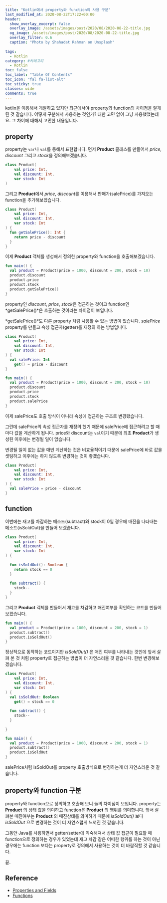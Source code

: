 ```yaml
---
title: "Kotlin에서 property와 function의 사용 구분"
last_modified_at: 2020-08-22T17:22+00:00
header:
  show_overlay_excerpt: false
  overlay_image: /assets/images/post/2020/08/2020-08-22-title.jpg
  og_image: /assets/images/post/2020/08/2020-08-22-title.jpg
  overlay_filter: 0.6
  caption: "Photo by Shahadat Rahman on Unsplash"
  
tags:
  - Kotlin
category: #카테고리
  - Kotlin
toc: false
toc_label: "Table Of Contents"
toc_icon: "fal fa-list-alt"
toc_sticky: true
classes: wide
comments: true
---
```


kotlin을 이용해서 개발하고 있지만 최근에서야 property와 function의 차이점을 알게 된 것 같습니다. 어떻게 구분해서 사용하는 것인가? 대한 고민 없이 그냥 사용했었는데요. 그 차이에 대해서 고민한 내용입니다.

## property
property는 `var`나 `val`를 통해서 표현합니다. 먼저 **Product** 클래스를 만들어서 *price*, *discount* 그리고 *stock*을 정의해보겠습니다.
```kotlin
class Product(
    val price: Int,
    val discount: Int,
    var stock: Int
)
```

그리고 **Product**에서 *price*, *discount*를 이용해서 판매가(salePrice)를 가져오는 function을 추가해보겠습니다. 

```kotlin
class Product(
    val price: Int,
    val discount: Int,
    var stock: Int
) {
  fun getSalePrice(): Int {
    return price - discount
  }
}
```
이제 **Product** 객체를 생성해서 정의한 property와 function을 호출해보겠습니다.

```kotlin
fun main() {
  val product = Product(price = 1000, discount = 200, stock = 10)
  product.discount
  product.price
  product.stock
  product.getSalePrice()
}
```

property인 *discount*, *price*, *stock*은 접근하는 것이고 function인 *getSalePrice()*은 호출하는 것이라는 차이점이 보입니다.  

*getSalePrice()*도 다른 property 처럼 사용할 수 있는 방법이 있습니다. *salePrice* property를 만들고 속성 접근자(getter)를 재정의 하는 방법입니다.

```kotlin
class Product(
    val price: Int,
    val discount: Int,
    var stock: Int
) {
  val salePrice: Int
    get() = price - discount
}	

fun main() {
  val product = Product(price = 1000, discount = 200, stock = 10)
  product.discount
  product.price
  product.stock
  product.salePrice
}
```

이제 salePrice도 호출 방식이 아니라 속성에 접근하는 구조로 변경됐습니다. 

그런데 salePrice의 속성 접근자를 재정의 했기 때문에 salePrice에 접근하려고 할 때마다 값을 계산하게 됩니다. price와 discount는 `val`이기 때문에 최초 **Product**가 생성된 이후에는 변경될 일이 없습니다.

변경될 일이 없는 값을 매번 계산하는 것은 비효율적이기 때문에 salePrice에 바로 값을 셋팅하고 이후에는 하지 않도록 변경하는 것이 좋겠습니다.

```kotlin
class Product(
    val price: Int,
    val discount: Int,
    var stock: Int
) {
  val salePrice = price - discount
}
```

## function

이번에는 재고를 차감하는 메소드(subtract)와 stock이 0일 경우에 매진을 나타내는 메소드(isSoldOut)을 만들어 보겠습니다.

```kotlin
class Product(
    val price: Int,
    val discount: Int,
    var stock: Int
) {
  
  fun isSoldOut(): Boolean {
    return stock == 0
  }
  
  fun subtract() {
    stock--
  }
}
```

그리고 **Product** 객체를 만들어서 재고를 차감하고 매진여부를 확인하는 코드를 만들어 보겠습니다.

```kotlin
fun main() {
  val product = Product(price = 1000, discount = 200, stock = 1)
  product.subtract()
  product.isSoldOut()
}
```

정상적으로 동작하는 코드이지만 *isSoldOut()* 은 매진 여부를 나타내는 것인데 앞서 살펴 본 것 처럼 property로 접근하는 방법이 더 자연스러울 것 같습니다. 한번 변경해보겠습니다.

```kotlin
class Product(
    val price: Int,
    val discount: Int,
    var stock: Int
) {
  val isSoldOut: Boolean
    get() = stock == 0
  
  fun subtract() {
    stock--
  }
  
}

fun main() {
  val product = Product(price = 1000, discount = 200, stock = 1)
  product.subtract()
  product.isSoldOut
}
```

salePrice처럼 isSoldOut를 property 호출방식으로 변경하는게 더 자연스러운 것 같습니다.

## property와 function 구분

property와 function으로 정의하고 호출해 보니 둘의 차이점이 보입니다. property는 **Product** 의 상태 값을 의미하고 function은 **Product** 의 행위를 의미합니다. 앞서 살펴본 매진여부는 **Product** 의 매진상태를 의미하기 때문에  *isSoldOut()* 보다  *isSoldOut* 으로 변경하는 것이 더 자연스럽게 느껴진 것 같습니다.

그동안 Java를 사용하면서 getter/setter에 익숙해져서 상태 값 접근이 필요할 때 function으로 정의하는 경우가 있었는데 재고 차감 같은 어떠한 행위를 하는 것이 아닌 경우에는 function 보다는 property로 정의해서 사용하는 것이 더 바람직할 것 같습니다.

끝.




## Reference
- [Properties and Fields](https://kotlinlang.org/docs/reference/properties.html)
- [Functions](https://kotlinlang.org/docs/reference/functions.html)